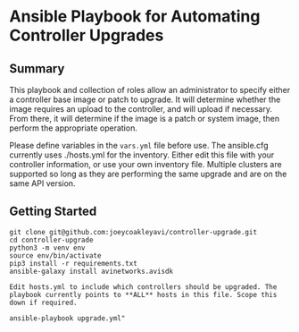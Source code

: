 # Ansible Playbook for Automating Controller Upgrades

## Summary
This playbook and collection of roles allow an administrator to specify either a controller base image or patch to upgrade. It will determine whether the image requires an upload to the controller, and will upload if necessary. From there, it will determine if the image is a patch or system image, then perform the appropriate operation.

Please define variables in the `vars.yml` file before use. The ansible.cfg currently uses ./hosts.yml for the inventory. Either edit this file with your controller information, or use your own inventory file. Multiple clusters are supported so long as they are performing the same upgrade and are on the same API version.

## Getting Started
```
git clone git@github.com:joeycoakleyavi/controller-upgrade.git
cd controller-upgrade
python3 -m venv env
source env/bin/activate
pip3 install -r requirements.txt
ansible-galaxy install avinetworks.avisdk

Edit hosts.yml to include which controllers should be upgraded. The playbook currently points to **ALL** hosts in this file. Scope this down if required.

ansible-playbook upgrade.yml"
```